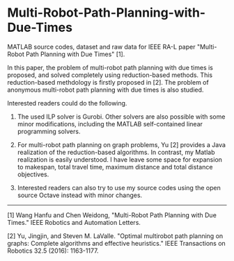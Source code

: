 # Multi-Robot-Path-Planning-with-Due-Times
MATLAB source codes, dataset and raw data for IEEE RA-L paper "Multi-Robot Path Planning with Due Times" [1].

In this paper, the problem of multi-robot path planning with due times is proposed, and solved completely using reduction-based methods. This reduction-based methdology is firstly proposed in [2]. The problem of anonymous multi-robot path planning with due times is also studied. 


Interested readers could do the following.

1. The used ILP solver is Gurobi. Other solvers are also possible with some minor modifications, including the MATLAB self-contained linear programming solvers.

2. For multi-robot path planning on graph problems, Yu [2]  provides a Java realization of the reduction-based algorithms. In contrast, my Matlab realization is easily understood. I have leave some space for expansion to makespan, total travel time, maximum distance and total distance objectives. 

3. Interested readers can also try to use my source codes using the open source Octave instead with minor changes.




************************************************************************************************************************************************

[1] Wang Hanfu and Chen Weidong, "Multi-Robot Path Planning with Due Times." IEEE Robotics and Automation Letters.

[2] Yu, Jingjin, and Steven M. LaValle. "Optimal multirobot path planning on graphs: Complete algorithms and effective heuristics." IEEE Transactions on Robotics 32.5 (2016): 1163-1177.
